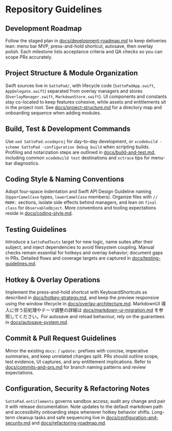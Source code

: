 # Repository Guidelines

## Development Roadmap
Follow the staged plan in [docs/development-roadmap.md](docs/development-roadmap.md) to keep deliveries lean: menu bar MVP, press-and-hold shortcut, autosave, then overlay polish. Each milestone lists acceptance criteria and QA checks so you can scope PRs accurately.

## Project Structure & Module Organization
Swift sources live in `SattoPad/`, with lifecycle code (`SattoPadApp.swift`, `AppDelegate.swift`) separated from overlay managers and stores (`OverlayManager.swift`, `MarkdownStore.swift`). UI components and constants stay co-located to keep features cohesive, while assets and entitlements sit in the project root. See [docs/project-structure.md](docs/project-structure.md) for a directory map and onboarding sequence when adding modules.

## Build, Test & Development Commands
Use `xed SattoPad.xcodeproj` for day-to-day development, or `xcodebuild -scheme SattoPad -configuration Debug build` when scripting builds. Profiling and notarization steps are outlined in [docs/build-and-test.md](docs/build-and-test.md), including common `xcodebuild test` destinations and `xctrace` tips for menu-bar diagnostics.

## Coding Style & Naming Conventions
Adopt four-space indentation and Swift API Design Guideline naming (`UpperCamelCase` types, `lowerCamelCase` members). Organize files with `// MARK:` sections, isolate side effects behind managers, and lean on `final class` for `ObservableObject`. More conventions and tooling expectations reside in [docs/coding-style.md](docs/coding-style.md).

## Testing Guidelines
Introduce a `SattoPadTests` target for new logic, name suites after their subject, and inject dependencies to avoid filesystem coupling. Manual checks remain essential for hotkeys and overlay behavior; document gaps in PRs. Detailed flows and coverage targets are captured in [docs/testing-guidelines.md](docs/testing-guidelines.md).

## Hotkey & Overlay Operations
Implement the press-and-hold shortcut with KeyboardShortcuts as described in [docs/hotkey-strategy.md](docs/hotkey-strategy.md), and keep the preview responsive using the window lifecycle in [docs/overlay-architecture.md](docs/overlay-architecture.md). MarkdownUI 導入に伴う前処理やテーマ調整の詳細は [docs/markdown-ui-migration.md](docs/markdown-ui-migration.md) を参照してください。For autosave and reload behaviour, rely on the guarantees in [docs/autosave-system.md](docs/autosave-system.md).

## Commit & Pull Request Guidelines
Mirror the existing `docs:` / `update:` prefixes with concise, imperative summaries, and keep unrelated changes split. PRs should outline scope, test evidence, UI captures, and any entitlement implications. Refer to [docs/commits-and-prs.md](docs/commits-and-prs.md) for branch naming patterns and review expectations.

## Configuration, Security & Refactoring Notes
`SattoPad.entitlements` governs sandbox access; audit any change and pair it with release documentation. Note updates to the default markdown path and accessibility onboarding steps whenever hotkey behavior shifts. Long-term cleanup tasks and safe sequencing live in [docs/configuration-and-security.md](docs/configuration-and-security.md) and [docs/refactoring-roadmap.md](docs/refactoring-roadmap.md).
